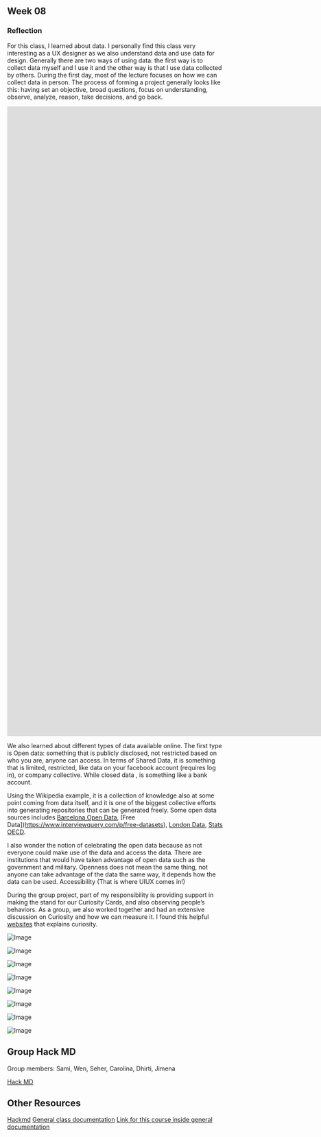 ## Week 08

### Reflection

For this class, I learned about data. I personally find this class very interesting as a UX designer as we also understand data and use data for design. Generally there are two ways of using data: the first way is to collect data myself and I use it and the other way is that I use data collected by others. During the first day, most of the lecture focuses on how we can collect data in person. The process of forming a project generally looks like this: having set an objective, broad questions, focus on understanding, observe, analyze, reason, take decisions, and go back.

<iframe src="https://docs.google.com/presentation/d/e/2PACX-1vTaQ-zItk9JuS2hvK6yjJT9_VD40yNBHH8aHkljvpnY_p3u7nVO4s28fAj0aktIp8mH827LGgqnhYUC/embed?start=true&loop=true&delayms=5000" frameborder="0" width="2560" height="1469" allowfullscreen="true" mozallowfullscreen="true" webkitallowfullscreen="true"></iframe>

We also learned about different types of data available online. The first type is Open data: something that is publicly disclosed, not restricted based on who you are, anyone can access. In terms of Shared Data, it is something that is limited, restricted, like data on your facebook account (requires log in), or company collective. While closed data , is something like a bank account.

Using the Wikipedia example, it is a collection of knowledge also at some point coming from data itself, and it is one of the biggest collective efforts into generating repositories that can be generated freely. Some open data sources includes [Barcelona Open Data](https://opendata-ajuntament.barcelona.cat/en), [Free Data])https://www.interviewquery.com/p/free-datasets), [London Data](https://data.london.gov.uk/), [Stats OECD](https://stats.oecd.org/).

I also wonder the notion of celebrating the open data because as not everyone could make use of the data and access the data. There are institutions that would have taken advantage of open data such as the government and military. Openness does not mean the same thing, not anyone can take advantage of the data the same way, it depends how the data can be used. Accessibility (That is where UIUX comes in!)

During the group project, part of my responsibility is providing support in making the stand for our Curiosity Cards, and also observing people’s behaviors. As a group, we also worked together and had an extensive discussion on Curiosity and how we can measure it. I found this helpful [websites](https://oxford-review.com/the-5dc-dimensions-of-curiosity-and-the-curious-people/#17-reference) that explains curiosity.

![Image](../images/term02/09_Measuring%20the%20World/WhatsApp%20Image%202023-03-10%20at%2011.51.18%20AM.jpeg)

![Image](../images/term02/09_Measuring%20the%20World/WhatsApp%20Image%202023-03-10%20at%2011.51.19%20AM%20(1).jpeg)

![Image](../images/term02/09_Measuring%20the%20World/WhatsApp%20Image%202023-03-10%20at%2011.51.19%20AM.jpeg)

![Image](../images/term02/09_Measuring%20the%20World/WhatsApp%20Image%202023-03-10%20at%2011.51.20%20AM.jpeg)

![Image](../images/term02/09_Measuring%20the%20World/WhatsApp%20Image%202023-03-10%20at%2011.51.21%20AM%20(1).jpeg)

![Image](../images/term02/09_Measuring%20the%20World/WhatsApp%20Image%202023-03-10%20at%2011.51.21%20AM.jpeg)

![Image](../images/term02/09_Measuring%20the%20World/WhatsApp%20Image%202023-03-10%20at%2011.51.22%20AM.jpeg)

![Image](../images/term02/09_Measuring%20the%20World/WhatsApp%20Image%202023-03-10%20at%2011.51.23%20AM.jpeg)


## Group Hack MD

Group members: Sami, Wen, Seher, Carolina, Dhirti, Jimena

[Hack MD](https://hackmd.io/6pe4C8EkSCmeJyPlKlmLGQ?both#Sense-Making-Journal--Triggering-Curiosity)

## Other Resources

[Hackmd](https://hackmd.io/-6tpUjtTSpGx1vILGgJbUg?view)
[General class documentation](https://fablabbcn-projects.gitlab.io/learning/educational-docs/mdef/)
[Link for this course inside general documentation](https://fablabbcn-projects.gitlab.io/learning/educational-docs/mdef/classes/measuring-the-world/)